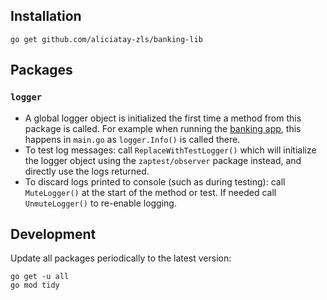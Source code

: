 ## Installation
`go get github.com/aliciatay-zls/banking-lib`

## Packages
### `logger`
* A global logger object is initialized the first time a method from this package is called. 
For example when running the [banking app](https://github.com/aliciatay-zls/banking), this happens in `main.go` as `logger.Info()` is called there.
* To test log messages: call `ReplaceWithTestLogger()` which will initialize the logger object using the 
`zaptest/observer` package instead, and directly use the logs returned.
* To discard logs printed to console (such as during testing): call `MuteLogger()` at the start of the method or test. 
If needed call `UnmuteLogger()` to re-enable logging.

## Development
Update all packages periodically to the latest version:
   ```
   go get -u all
   go mod tidy
   ```
